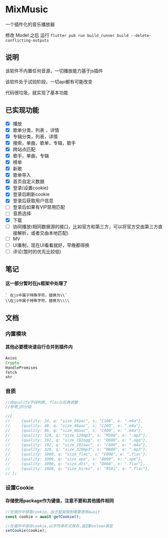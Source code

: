 # MixMusic

一个插件化的音乐播放器

修改 Model 之后 运行 ```flutter pub run build_runner build --delete-conflicting-outputs```

## 说明

该软件不内置任何音源，一切播放能力基于js插件

该软件处于试验阶段，一切api都有可能改变

代码很垃圾，就实现了基本功能

## 已实现功能

- [x] 播放
- [x] 歌单分类，列表 ，详情
- [x] 专辑分类，列表，详情
- [x] 搜索，单曲，歌单，专辑，歌手
- [x] 跨站点匹配
- [x] 歌手，单曲，专辑
- [x] 榜单
- [x] 新歌
- [x] 歌单导入
- [x] 首页自定义数据
- [x] 登录(设置cookie)
- [x] 登录后刷新cookie
- [x] 登录后获取用户信息
- [ ] 登录后如果有VIP禁用匹配
- [ ] 音质选择
- [x] 下载
- [ ] 协同播放(相同数据源的接口，比如官方和第三方，可以将官方交由第三方直接解析，或者交由本地匹配)
- [ ] MV
- [ ] UI重制，现在UI看看就好，早晚都得换
- [ ] 评论(暂时的优先比较低)

## 笔记

#### 这一部分暂时在js框架中处理了

 ```
 ` 在js中属于特殊字符，替换为\\`
 \\在js中属于特殊字符，替换为\\\\
 ```

## 文档

### 内置模块

#### 其他必要模块请自行合并到插件内

```js
Axios
Crypto
HandlePromises
fetch
xhr
```

### 音质

```js
//由quality字段判断, flac以后再调整
//参考🐧的分级

//[
//     {quality: 24, q: "size_24aac", s: "C100", e: ".m4a"},
//     {quality: 48, q: "size_48aac", s: "C200", e: ".m4a"},
//     {quality: 96, q: "size_96aac", s: "C400", e: ".m4a"},
//     {quality: 128, q: "size_128mp3", s: "M500", e: ".mp3"},
//     {quality: 192, q: "size_192ogg", s: "O600", e: ".ogg"},
//     {quality: 192, q: "size_192aac", s: "C600", e: ".m4a"},
//     {quality: 320, q: "size_320mp3", s: "M800", e: ".mp3"},
//     {quality: 1000, q: "size_flac", s: "F000", e: ".flac"},
//     {quality: 1000, q: "size_ape", s: "A000", e: ".ape"},
//     {quality: 1000, q: "size_dts", s: "D00A", e: ".flac"},
//     {quality: 1000, q: "size_hires", s: "RS01", e: ".flac"},
// ];


```

### 设置Cookie

#### 存储使用package作为键值，注意不要和其他插件相同

```js
//在插件中获取cookie，由于框架限制需要使用await
const cookie = await getCookie();

//在插件中保存cookie,以字符串形式保存,返回Boolean类型
setCookie(cookie);
```
